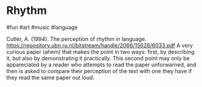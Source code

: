 # Rhythm

#fun #art #music #language

Cutler, A. (1994). The perception of rhythm in language.
https://repository.ubn.ru.nl/bitstream/handle/2066/15628/6033.pdf
A very curious paper (ahem) that makes the point in two ways: first, by describing it, but also by demonstrating it practically. This second point may only be appareciated by a reader who attempts to read the paper unforwarned, and then is asked to compare their perception of the text with one they have if they read the same paper out loud.